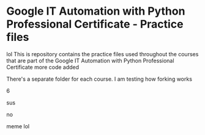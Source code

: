 # Google IT Automation with Python Professional Certificate - Practice files
lol
This is repository contains the practice files used throughout the courses that are
part of the Google IT Automation with Python Professional Certificate
more code added

There's a separate folder for each course.
I am testing how forking works

6

sus

no

meme
lol
